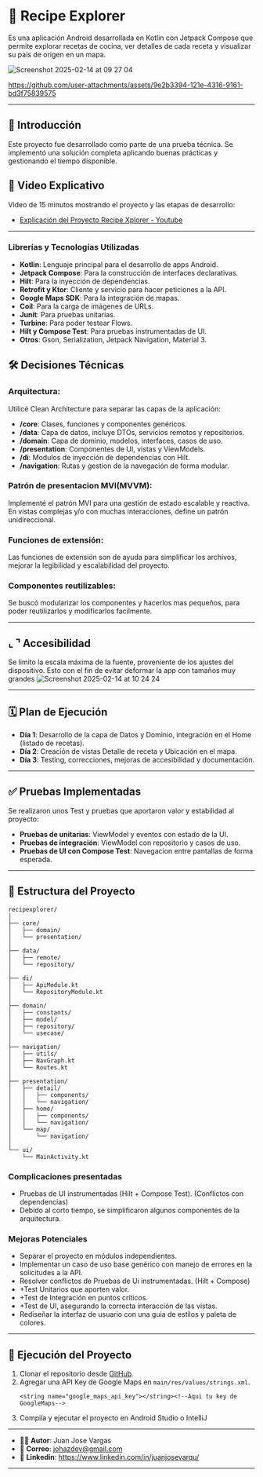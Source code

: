 # 📱 Recipe Explorer

Es una aplicación Android desarrollada en Kotlin con Jetpack Compose que permite explorar recetas de cocina, ver detalles de cada receta y visualizar su país de origen en un mapa.

![Screenshot 2025-02-14 at 09 27 04](https://github.com/user-attachments/assets/482e266d-1cf5-4acb-9a4b-265883169253)


https://github.com/user-attachments/assets/9e2b3394-121e-4316-9161-bd3f75839575


---

## 🚀 **Introducción**
Este proyecto fue desarrollado como parte de una prueba técnica.
Se implementó una solución completa aplicando buenas prácticas y gestionando el tiempo disponible.

## 🎥 **Video Explicativo**
Video de 15 minutos mostrando el proyecto y las etapas de desarrollo:
- [Explicación del Proyecto Recipe Xplorer - Youtube](https://www.youtube.com/@juanjosevarqu)

---

### **Librerías y Tecnologías Utilizadas**
- **Kotlin**: Lenguaje principal para el desarrollo de apps Android.
- **Jetpack Compose**: Para la construcción de interfaces declarativas.
- **Hilt**: Para la inyección de dependencias.
- **Retrofit y Ktor**: Cliente y servicio para hacer peticiones a la API.
- **Google Maps SDK**: Para la integración de mapas.
- **Coil**: Para la carga de imágenes de URLs.
- **Junit**: Para pruebas unitarias.
- **Turbine**: Para poder testear Flows.
- **Hilt y Compose Test**: Para pruebas instrumentadas de UI.
- **Otros**: Gson, Serialization, Jetpack Navigation, Material 3.

## 🛠️ **Decisiones Técnicas**

### **Arquitectura**:
Utilicé Clean Architecture para separar las capas de la aplicación:
- **/core**: Clases, funciones y componentes genéricos.
- **/data**: Capa de datos, incluye DTOs, servicios remotos y repositorios.
- **/domain**: Capa de dominio, modelos, interfaces, casos de uso.
- **/presentation**: Componentes de UI, vistas y ViewModels.
- **/di**: Modulos de inyección de dependencias con Hilt.
- **/navigation**: Rutas y gestion de la navegación de forma modular.

### **Patrón de presentacion MVI(MVVM)**:
Implementé el patrón MVI para una gestión de estado escalable y reactiva.
En vistas complejas y/o con muchas interacciones, define un patrón unidireccional.

### **Funciones de extensión**:
Las funciones de extensión son de ayuda para simplificar los archivos, mejorar la legibilidad y escalabilidad del proyecto.

### **Componentes reutilizables**:
Se buscó modularizar los componentes y hacerlos mas pequeños, para poder reutilizarlos y modificarlos facilmente.

---

## ⌞ ⌝ **Accesibilidad**
Se limito la escala máxima de la fuente, proveniente de los ajustes del dispositivo.
Esto con el fin de evitar deformar la app con tamaños muy grandes
![Screenshot 2025-02-14 at 10 24 24](https://github.com/user-attachments/assets/81534bbc-7ad2-45b1-912b-48f7e53e3eba)

---

## 🗓️ Plan de Ejecución

- **Día 1**: Desarrollo de la capa de Datos y Dominio, integración en el Home (listado de recetas).
- **Día 2**: Creación de vistas Detalle de receta y Ubicación en el mapa.
- **Día 3**: Testing, correcciones, mejoras de accesibilidad y documentación.

---

## ✅ **Pruebas Implementadas**
Se realizaron unos Test y pruebas que aportaron valor y estabilidad al proyecto:
- **Pruebas de unitarias**: ViewModel y eventos con estado de la UI.
- **Pruebas de integración**: ViewModel con repositorio y casos de uso.
- **Pruebas de UI con Compose Test**: Navegacion entre pantallas de forma esperada.

---

## 📂 **Estructura del Proyecto**
```
recipexplorer/
│
├── core/
│   ├── domain/
│   └── presentation/
│
├── data/
│   ├── remote/
│   └── repository/
│
├── di/
│   ├── ApiModule.kt
│   └── RepositoryModule.kt
│
├── domain/
│   ├── constants/
│   ├── model/
│   ├── repository/
│   └── usecase/
│
├── navigation/
│   ├── utils/
│   ├── NavGraph.kt
│   └── Routes.kt
│
├── presentation/
│   ├── detail/
│   │   ├── components/
│   │   └── navigation/
│   ├── home/
│   │   ├── components/
│   │   └── navigation/
│   └── map/
│       └── navigation/
│
└── ui/
    └── MainActivity.kt
```

### **Complicaciones presentadas**
- Pruebas de UI instrumentadas (Hilt + Compose Test). (Conflictos con dependencias)
- Debido al corto tiempo, se simplificaron algunos componentes de la arquitectura.

### **Mejoras Potenciales**
- Separar el proyecto en módulos independientes.
- Implementar un caso de uso base genérico con manejo de errores en la solicitudes a la API.
- Resolver conflictos de Pruebas de Ui instrumentadas. (Hilt + Compose)
- +Test Unitarios que aporten valor.
- +Test de Integración en puntos críticos.
- +Test de UI, asegurando la correcta interacción de las vistas.
- Rediseñar la interfaz de usuario con una guia de estilos y paleta de colores.


---

## 🧪 **Ejecución del Proyecto**
1. Clonar el repositorio desde [GitHub](https://github.com/juanjosevarqu/Recipe-Explorer.git).
2. Agregar una API Key de Google Maps en `main/res/values/strings.xml`.
   ```
   <string name="google_maps_api_key"></string><!--Aqui tu key de GoogleMaps-->
   ```
3. Compila y ejecutar el proyecto en Android Studio o IntelliJ

---

- 👨‍💻 **Autor**: Juan Jose Vargas
- 📧 **Correo**: johazdev@gmail.com
- 👤 **Linkedin**: https://www.linkedin.com/in/juanjosevarqu/

---